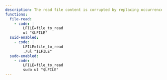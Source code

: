 ```yaml
---
description: The read file content is corrupted by replacing occurrences of `$'\b_'` to terminal sequences and by converting tabs to spaces.
functions:
  file-read:
    - code: |
        LFILE=file_to_read
        ul "$LFILE"
  suid-enabled:
    - code: |
        LFILE=file_to_read
        ./ul "$LFILE"
  sudo-enabled:
    - code: |
        LFILE=file_to_read
        sudo ul "$LFILE"
---
```

